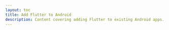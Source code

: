 ```yaml
---
layout: toc
title: Add Flutter to Android
description: Content covering adding Flutter to existing Android apps.
---
```

